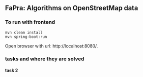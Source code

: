 ## FaPra: Algorithms on OpenStreetMap data

### To run with frontend

```shell
mvn clean install
mvn spring-boot:run
```

Open browser with url: http://localhost:8080/.

### tasks and where they are solved

#### task 2


